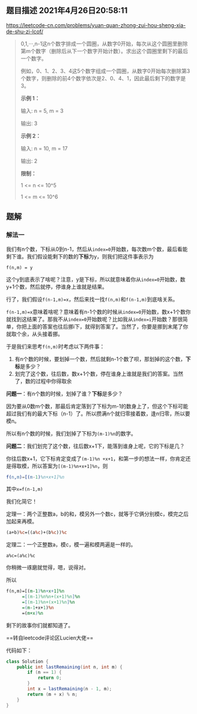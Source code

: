 ## 题目描述	2021年4月26日20:58:11

https://leetcode-cn.com/problems/yuan-quan-zhong-zui-hou-sheng-xia-de-shu-zi-lcof/

> 0,1,···,n-1这n个数字排成一个圆圈，从数字0开始，每次从这个圆圈里删除第m个数字（删除后从下一个数字开始计数）。求出这个圆圈里剩下的最后一个数字。
>
> 例如，0、1、2、3、4这5个数字组成一个圆圈，从数字0开始每次删除第3个数字，则删除的前4个数字依次是2、0、4、1，因此最后剩下的数字是3。
>
>  
>
> **示例 1：**
>
> 输入: n = 5, m = 3
>
> 输出: 3
>
> **示例 2：**
>
> 输入: n = 10, m = 17
>
> 输出: 2
>
> **限制：**
>
> 1 <= n <= 10^5
>
> 1 <= m <= 10^6

## 题解

### 解法一

我们有n个数，下标从0到n-1，然后从`index=0`开始数，每次数m个数，最后看能剩下谁。我们假设能剩下的数的**下标**为y，则我们把这件事表示为

```
f(n,m) = y
```

这个y到底表示了啥呢？注意，y是下标，所以就意味着你从`index=0`开始数，数y+1个数，然后就停，停谁身上谁就是结果。

行了，我们假设`f(n-1,m)=x`，然后来找一找`f(n,m)`和`f(n-1,m)`到底啥关系。

`f(n-1,m)=x`意味着啥呢？意味着有n-1个数的时候从`index=0`开始数，数x+1个数你就找到这结果了。那我不从`index=0`开始数呢？比如我从`index=i`开始数？那很简单，你把上面的答案也往后挪i下，就得到答案了。当然了，你要是挪到末尾了你就取个余，从头接着挪。

于是我们来思考`f(n,m)`时考虑以下两件事：

1. 有n个数的时候，要划掉一个数，然后就剩n-1个数了呗，那划掉的这个数，**下标**是多少？
2. 划完了这个数，往后数，数x+1个数，停在谁身上谁就是我们的答案。当然了，数的过程中你得取余

**问题一**：有n个数的时候，划掉了谁？**下标**是多少？

因为要从0数m个数，那最后肯定落到了下标为m-1的数身上了，但这个下标可能超过我们有的最大下标（n-1）了。所以攒满n个就归零接着数，逢n归零，所以要模n。

所以有n个数的时候，我们划掉了下标为`(m-1)%n`的数字。

**问题二**：我们划完了这个数，往后数x+1下，能落到谁身上呢，它的下标是几？

你往后数x+1，它下标肯定变成了`(m-1)%n +x+1`，和第一步的想法一样，你肯定还是得取模，所以答案为`[(m-1)%n+x+1]%n`，则

```erlang
f(n,m)=[(m-1)%n+x+1]%n
```

其中`x=f(n-1,m)`

我们化简它！

定理一：两个正整数a，b的和，模另外一个数c，就等于它俩分别模c，模完之后加起来再模。

```perl
(a+b)%c=((a%c)+(b%c))%c
```

定理二：一个正整数a，模c，模一遍和模两遍是一样的。

```
a%c=(a%c)%c
```

你稍微一琢磨就觉得，嗯，说得对。

所以

```perl
f(n,m)=[(m-1)%n+x+1]%n
      =[(m-1)%n%n+(x+1)%n]%n
      =[(m-1)%n+(x+1)%n]%n
      =(m-1+x+1)%n
      =(m+x)%n
```

剩下的故事你们就都知道了。

==转自leetcode评论区Lucien大佬==

代码如下：

```java
class Solution {
    public int lastRemaining(int n, int m) {
        if (n == 1) {
            return 0;
        }
        int x = lastRemaining(n - 1, m);
        return (m + x) % n;
    }
}
```

